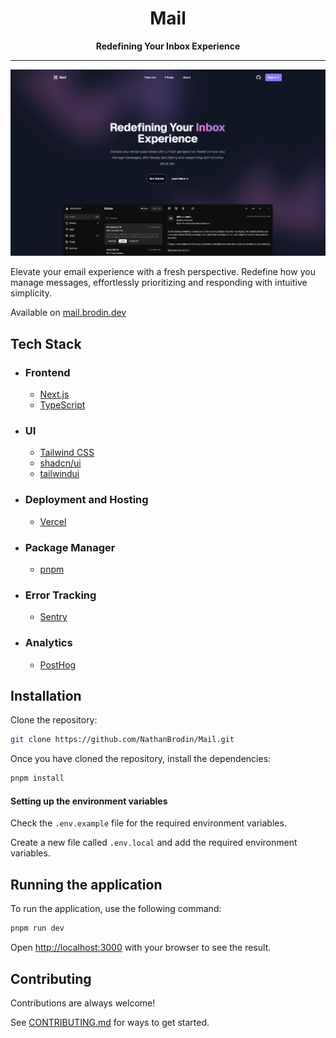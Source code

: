 <div align="center">

# Mail
**Redefining Your Inbox Experience**

</div>

---
![Discover Screenshot](.github/images/discover-screenshot.png)

Elevate your email experience with a fresh perspective. Redefine how you manage messages, effortlessly prioritizing and responding with intuitive simplicity.

Available on [mail.brodin.dev](https://mail.brodin.dev)
## Tech Stack
- ### Frontend
    - [Next.js](https://nextjs.org/)
    - [TypeScript](https://www.typescriptlang.org/)


- ### UI
    - [Tailwind CSS](https://tailwindcss.com/)
    - [shadcn/ui](https://ui.shadcn.com/)
    - [tailwindui](https://tailwindui.com/)


- ### Deployment and Hosting
    - [Vercel](https://vercel.com/)

- ### Package Manager
    - [pnpm](https://pnpm.io/)

- ### Error Tracking
    - [Sentry](https://sentry.io/)

- ### Analytics
    - [PostHog](https://posthog.com/)



## Installation
Clone the repository:
```bash
git clone https://github.com/NathanBrodin/Mail.git
```

Once you have cloned the repository, install the dependencies:
```bash
pnpm install
```

#### Setting up the environment variables
Check the `.env.example` file for the required environment variables. 

Create a new file called `.env.local` and add the required environment variables.

## Running the application
To run the application, use the following command:
```bash
pnpm run dev
```

Open [http://localhost:3000](http://localhost:3000) with your browser to see the result.

## Contributing
Contributions are always welcome!

See [CONTRIBUTING.md](/CONTRIBUTING.md) for ways to get started.